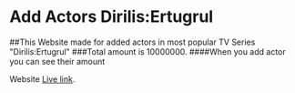 # Add Actors Dirilis:Ertugrul
##This Website made for added actors in most popular TV Series "Dirilis:Ertugrul"
###Total amount is 10000000.
####When you add actor you can see their amount


Website [Live link](https://priceless-benz-a52458.netlify.app/).

